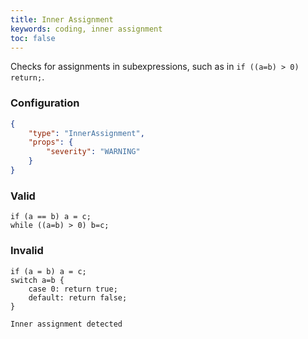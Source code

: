 ```yaml
---
title: Inner Assignment
keywords: coding, inner assignment
toc: false
---
```


Checks for assignments in subexpressions, such as in `if ((a=b) > 0) return;`.

### Configuration

```json
{
	"type": "InnerAssignment",
	"props": {
		"severity": "WARNING"
	}
}
```

### Valid

```
if (a == b) a = c;
while ((a=b) > 0) b=c;
```

### Invalid

```
if (a = b) a = c;
switch a=b {
	case 0: return true;
	default: return false;
}
```

`Inner assignment detected`